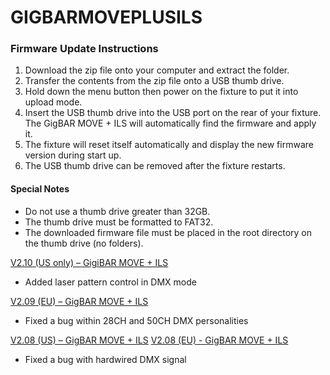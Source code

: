 # GIGBARMOVEPLUSILS

### Firmware Update Instructions
1. Download the zip file onto your computer and extract the folder.
2. Transfer the contents from the zip file onto a USB thumb drive.
3. Hold down the menu button then power on the fixture to put it into upload mode.
4. Insert the USB thumb drive into the USB port on the rear of your fixture. The GigBAR MOVE + ILS will automatically find the firmware and apply it.
5. The fixture will reset itself automatically and display the new firmware version during start up.
6. The USB thumb drive can be removed after the fixture restarts.

#### Special Notes
* Do not use a thumb drive greater than 32GB.
* The thumb drive must be formatted to FAT32.
* The downloaded firmware file must be placed in the root directory on the thumb drive (no folders).

  

[V2.10 (US only) – GigiBAR MOVE + ILS](https://github.com/Chauvet-DJ/GIGBARMOVEPLUSILS/blob/b80351ca31ab2aa43d35acdce5cbdc57127a41f3/firmware/GigBarMove%20Pro%20V2.10(usa).zip)
-	Added laser pattern control in DMX mode
  
[V2.09 (EU) – GigBAR MOVE + ILS](https://github.com/Chauvet-DJ/GIGBARMOVEPLUSILS/blob/b80351ca31ab2aa43d35acdce5cbdc57127a41f3/firmware/GigBarMove%20Pro%20V2.09(eur).zip)
-	Fixed a bug within 28CH and 50CH DMX personalities
  
[V2.08 (US) – GigBAR MOVE + ILS](https://github.com/Chauvet-DJ/GIGBARMOVEPLUSILS/blob/b80351ca31ab2aa43d35acdce5cbdc57127a41f3/firmware/GigBarMove%20Pro%20V2.08(usa).zip)
[V2.08 (EU) - GigBAR MOVE + ILS](https://github.com/Chauvet-DJ/GIGBARMOVEPLUSILS/blob/b80351ca31ab2aa43d35acdce5cbdc57127a41f3/firmware/GigBarMove%20Pro%20V2.08(eur).zip)
-	Fixed a bug with hardwired DMX signal


